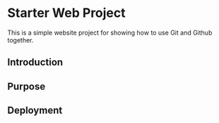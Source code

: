 # Starter Web Project

This is a simple website project for showing how to use Git and Github together.

## Introduction

## Purpose

## Deployment